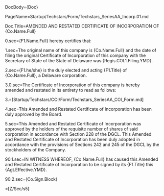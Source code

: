 DocBody=<!DOCTYPE html><html><title>{PageName}</title><style>ol {list-style-type: decimal;} ol ol {list-style-type: upper-roman;} ol ol ol {list-style-type: upper-alpha;} ol ol ol ol {list-style-type: decimal;} ol ol ol ol ol {list-style-type: lower-alpha;} ol ol ol ol ol ol {list-style-type: lower-roman;} ol ol ol ol ol ol ol {list-style-type: upper-alpha;} ol ol ol ol ol ol ol ol {list-style-type: decimal;}</style><body>{Doc}

PageName=Startup/Techstars/Form/Techstars_SeriesAA_Incorp.01.md

Doc.Title=AMENDED AND RESTATED CERTIFICATE OF INCORPORATION OF {Co.Name.Full}

0.sec={F1.Name.Full} hereby certifies that:

1.sec=The original name of this company is {Co.Name.Full} and the date of filing the original Certificate of Incorporation of this company with the Secretary of State of the State of Delaware was {Regis.COI.1.Filing.YMD}.

2.sec={F1.he/she} is the duly elected and acting {F1.Title} of {Co.Name.Full}, a Delaware corporation.

3.0.sec=The Certificate of Incorporation of this company is hereby amended and restated in its entirety to read as follows:

3.=[Startup/Techstars/COI/Form/Techstars_SeriesAA_COI_Form.md]

4.sec=This Amended and Restated Certificate of Incorporation has been duly approved by the Board.

5.sec=This Amended and Restated Certificate of Incorporation was approved by the holders of the requisite number of shares of said corporation in accordance with Section 228 of the DGCL.  This Amended and Restated Certificate of Incorporation has been duly adopted in accordance with the provisions of Sections 242 and 245 of the DGCL by the stockholders of the Company.
 
90.1.sec=IN WITNESS WHEREOF, {Co.Name.Full} has caused this Amended and Restated Certificate of Incorporation to be signed by its {F1.Title} this {Agt.Effective.YMD}.

90.2.sec={Co.Sign.Block}

=[Z/Sec/s5]
